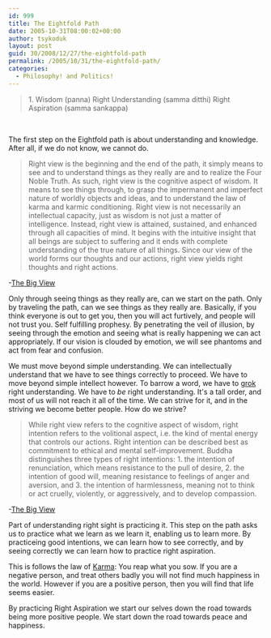 ```yaml
---
id: 999
title: The Eightfold Path
date: 2005-10-31T08:00:02+00:00
author: tsykoduk
layout: post
guid: 30/2008/12/27/the-eightfold-path
permalink: /2005/10/31/the-eightfold-path/
categories:
  - Philosophy! and Politics!
---
```

<blockquote>1. Wisdom (panna)
Right Understanding (samma ditthi)
Right Aspiration (samma sankappa)
</blockquote><br />

<p>The first step on the Eightfold path is about understanding and knowledge. After all, if we do not know, we cannot do.</p>


<blockquote>Right view is the beginning and the end of the path, it simply means to see and to understand things as they really are and to realize the Four Noble Truth. As such, right view is the cognitive aspect of wisdom. It means to see things through, to grasp the impermanent and imperfect nature of worldly objects and ideas, and to understand the law of karma and karmic conditioning. Right view is not necessarily an intellectual capacity, just as wisdom is not just a matter of intelligence. Instead, right view is attained, sustained, and enhanced through all capacities of mind. It begins with the intuitive insight that all beings are subject to suffering and it ends with complete understanding of the true nature of all things. Since our view of the world forms our thoughts and our actions, right view yields right thoughts and right actions.</blockquote>

<p>-<a href="http://www.thebigview.com/buddhism/index.html">The Big View</a></p>


<p>Only through seeing things as they really are, can we start on the path. Only by traveling the path, can we see things as they really are. Basically, if you think everyone is out to get you, then you will act furtively, and people will not trust you. Self fulfilling prophesy. By penetrating the veil of illusion, by seeing through the emotion and seeing what is really happening we can act appropriately. If our vision is clouded by emotion, we will see phantoms and act from fear and confusion.</p>


<p>We must move beyond simple understanding. We can intellectually understand that we have to see things correctly to proceed. We have to move beyond simple intellect however. To barrow a word, we have to <a href="http://en.wikipedia.org/wiki/Grok">grok</a> right understanding. We have to <em>be</em> right understanding. It's a tall order, and most of us will not reach it all of the time. We can strive for it, and in the striving we become better people. How do we strive?</p>


<blockquote>While right view refers to the cognitive aspect of wisdom, right intention refers to the volitional aspect, i.e. the kind of mental energy that controls our actions. Right intention can be described best as commitment to ethical and mental self-improvement. Buddha distinguishes three types of right intentions: 1. the intention of renunciation, which means resistance to the pull of desire, 2. the intention of good will, meaning resistance to feelings of anger and aversion, and 3. the intention of harmlessness, meaning not to think or act cruelly, violently, or aggressively, and to develop compassion.</blockquote>

<p>-<a href="http://www.thebigview.com/buddhism/index.html">The Big View</a></p>


<p>Part of understanding right sight is practicing it. This step on the path asks us to practice what we learn as we learn it, enabling us to learn more. By practiceing good intentions, we can learn how to see correctly, and by seeing correctly we can learn how to practice right aspiration.</p>


<p>This is follows the law of <a href="http://en.wikipedia.org/wiki/Karma#Buddhism">Karma</a>: You reap what you sow. If you are a negative person, and treat others badly you will not find much happiness in the world. However if you are a positive person, then you will find that life seems easier.</p>


<p>By practicing Right Aspiration we start our selves down the road towards being more positive people. We start down the road towards peace and happiness.</p>